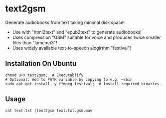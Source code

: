 # text2gsm
Generate audiobooks from text taking minimal disk space!
- Use with "html2text" and "epub2text" to generate audiobooks!
- Uses compression "GSM" suitable for voice and produces twice smaller files than "lamemp3"!
- Uses widely available text-to-speech alogirthm "festival"!

## Installation On Ubuntu

    chmod u+x text2gsm;  # Executablify
    # Optional: Add to PATH variable by copying to e.g. ~/bin
    sudo apt-get install -y ffmpeg festival;  # Install required binaries.

## Usage

    cat text.txt |text2gsm text.txt.gsm.wav

